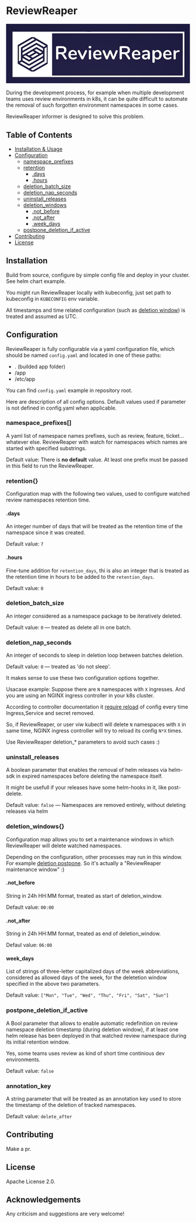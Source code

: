 # ReviewReaper

![banner_image](img/banner.png)

During the development process, for example when multiple development teams uses review environments in k8s, it can be quite difficult to automate the removal of such forgotten environment namespaces in some cases.

ReviewReaper informer is designed to solve this problem.

## Table of Contents

- [Installation & Usage](#installation)
- [Configuration](#configuration)
  - [namespace_prefixes](#namespace_prefixes)
  - [retention](#retention)
    - [.days](#days)
    - [.hours](#hours)
  - [deletion_batch_size](#deletion_batch_size)
  - [deletion_nap_seconds](#deletion_nap_seconds)
  - [uninstall_releases](#uninstall_releases)
  - [deletion_windows](#deletion_windows)
    - [.not_before](#not_before)
    - [.not_after](#not_after)
    - [.week_days](#week_days)
  - [postpone_deletion_if_active](#postpone_deletion_if_active)
- [Contributing](#contributing)
- [License](#license)

## Installation

Build from source, configure by simple config file and deploy in your cluster. See helm chart example.

You might run ReviewReaper locally with kubeconfig, just set path to kubeconfig in `KUBECONFIG` env variable.

All timestamps and time related configuration (such as [deletion window](#deletion_windows{})) is treated and assumed as UTC.

## Configuration

ReviewReaper is fully configurable via a yaml configuration file, which should be named `config.yaml` and located in one of these paths:

- . (builded app folder)
- /app
- /etc/app

You can find `config.yaml` example in repository root.

Here are description of all config options. Default values used if parameter is not defined in config.yaml when applicable.

### namespace_prefixes[]

A yaml list of namespace names prefixes, such as review, feature, ticket... whatever else.
ReviewReaper with watch for namespaces which names are started with specified substrings.

Default value: There is **no default** value. At least one prefix must be passed in this field to run the ReviewReaper.

### retention{}

Configuration map with the following two values, used to configure watched review namespaces retention time.

#### .days

An integer number of days that will be treated as the retention time of the namespace since it was created.

Default value: `7`

#### .hours

Fine-tune addition for `retention_days`, thi is also an integer that is treated as the retention time in hours to be added to the `retention_days`.

Default value: `0`

### deletion_batch_size

An integer considered as a namespace package to be iteratively deleted.

Default value: `0` — treated as delete all in one batch.

### deletion_nap_seconds

An integer of seconds to sleep in deletion loop between batches deletion.

Default value: `0` — treated as 'do not sleep'.

It makes sense to use these two configuration options together.

Usacase example: Suppose there are `N` namespaces with `X` ingresses. And you are using an NGINX ingress controller in your k8s cluster.

According to controller documentation it [require reload](https://kubernetes.github.io/ingress-nginx/how-it-works/#when-a-reload-is-required) of config every time Ingress,Service and secret removed.

So, if ReviewReaper, or user viw kubectl will delete `N` namespaces with `X` in same time, NGINX ingress controller will try to reload its config `N*X` times.

Use ReviewReaper deletion_* parameters to avoid such cases :)

### uninstall_releases

A boolean parameter that enables the removal of helm releases via helm-sdk in expired namespaces before deleting the namespace itself.

It might be usefull if your releases have some helm-hooks in it, like post-delete.

Default value: `false` — Namespaces are removed entirely, without deleting releases via helm


### deletion_windows{}

Configuration map allows you to set a maintenance windows in which ReviewReaper will delete watched namespaces.

Depending on the configuration, other processes may run in this window. For example [deletion postpone](#postpone_deletion_if_active). So it's actually a "ReviewReaper maintenance window" :)

#### .not_before

String in 24h HH:MM format, treated as start of deletion_window.

Default value: `00:00`

#### .not_after

String in 24h HH:MM format, treated as end of deletion_window.

Defaul value: `06:00`

#### week_days

List of strings of three-letter capitalized days of the week abbreviations, considered as allowed days of the week, for the deletetion window specified in the above two parameters.

Default value: `["Mon", "Tue", "Wed", "Thu", "Fri", "Sat", "Sun"]`


### postpone_deletion_if_active

A Bool parameter that allows to enable automatic redefinition on review namespace deletion timestamp (during deletion window), if at least one helm release has been deployed in that watched review namespace during its initial retention window.

Yes, some teams uses review as kind of short time continious dev environments.

Default value: `false`

### annotation_key

A string parameter that will be treated as an annotation key used to store the timestamp of the deletion of tracked namespaces.

Default value: `delete_after`


## Contributing

Make a pr.

## License

Apache License 2.0.

## Acknowledgements

Any criticism and suggestions are very welcome!

